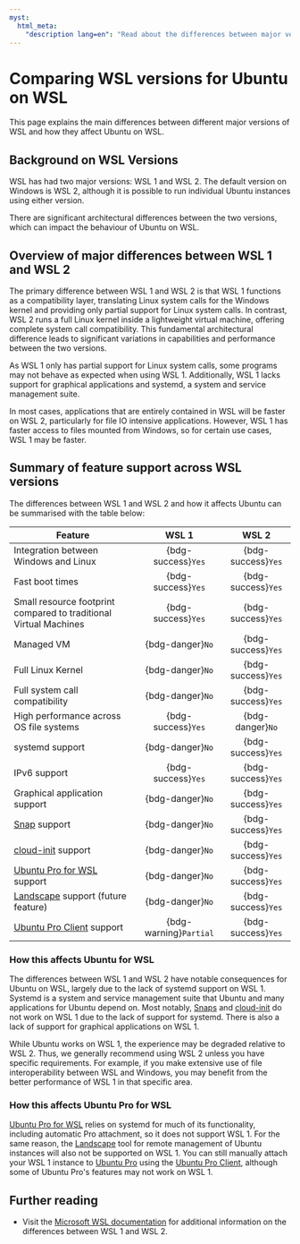 ```yaml
---
myst:
  html_meta:
    "description lang=en": "Read about the differences between major versions of WSL, such as WSL 1 and WSL 2, and how it affects Ubuntu on WSL."
---
```


# Comparing WSL versions for Ubuntu on WSL

This page explains the main differences between different major versions of WSL and how they affect Ubuntu on WSL.

## Background on WSL Versions

WSL has had two major versions: WSL 1 and WSL 2. The default version on Windows is WSL 2, although it is possible to run individual Ubuntu instances using either version.

There are significant architectural differences between the two versions, which can impact the behaviour of Ubuntu on WSL.

## Overview of major differences between WSL 1 and WSL 2

The primary difference between WSL 1 and WSL 2 is that WSL 1 functions as a compatibility layer, translating Linux system calls for the Windows kernel and providing only partial support for Linux system calls. In contrast, WSL 2 runs a full Linux kernel inside a lightweight virtual machine, offering complete system call compatibility. This fundamental architectural difference leads to significant variations in capabilities and performance between the two versions.

As WSL 1 only has partial support for Linux system calls, some programs may not behave as expected when using WSL 1. Additionally, WSL 1 lacks support for graphical applications and systemd, a system and service management suite.

In most cases, applications that are entirely contained in WSL will be faster on WSL 2, particularly for file IO intensive applications. However, WSL 1 has faster access to files mounted from Windows, so for certain use cases, WSL 1 may be faster.

## Summary of feature support across WSL versions

The differences between WSL 1 and WSL 2 and how it affects Ubuntu can be summarised with the table below:

| Feature                                                               |         WSL 1          |       WSL 2        |
| --------------------------------------------------------------------- | :--------------------: | :----------------: |
| Integration between Windows and Linux                                 |   {bdg-success}`Yes`   | {bdg-success}`Yes` |
| Fast boot times                                                       |   {bdg-success}`Yes`   | {bdg-success}`Yes` |
| Small resource footprint compared to traditional Virtual Machines     |   {bdg-success}`Yes`   | {bdg-success}`Yes` |
| Managed VM                                                            |    {bdg-danger}`No`    | {bdg-success}`Yes` |
| Full Linux Kernel                                                     |    {bdg-danger}`No`    | {bdg-success}`Yes` |
| Full system call compatibility                                        |    {bdg-danger}`No`    | {bdg-success}`Yes` |
| High performance across OS file systems                               |   {bdg-success}`Yes`   |  {bdg-danger}`No`  |
| systemd support                                                       |    {bdg-danger}`No`    | {bdg-success}`Yes` |
| IPv6 support                                                          |   {bdg-success}`Yes`   | {bdg-success}`Yes` |
| Graphical application support                                         |    {bdg-danger}`No`    | {bdg-success}`Yes` |
| [Snap](https://snapcraft.io/) support                                 |    {bdg-danger}`No`    | {bdg-success}`Yes` |
| [cloud-init](https://cloud-init.io/) support                          |    {bdg-danger}`No`    | {bdg-success}`Yes` |
| [Ubuntu Pro for WSL](../tutorials/getting-started-with-up4w/) support |    {bdg-danger}`No`    | {bdg-success}`Yes` |
| [Landscape](ref::landscape-client) support (future feature)           |    {bdg-danger}`No`    | {bdg-success}`Yes` |
| [Ubuntu Pro Client](ref::ubuntu-pro-client) support                   | {bdg-warning}`Partial` | {bdg-success}`Yes` |

### How this affects Ubuntu for WSL

The differences between WSL 1 and WSL 2 have notable consequences for Ubuntu on WSL, largely due to the lack of systemd support on WSL 1. Systemd is a system and service management suite that Ubuntu and many applications for Ubuntu depend on. Most notably, [Snaps](https://snapcraft.io/) and [cloud-init](https://cloud-init.io/) do not work on WSL 1 due to the lack of support for systemd. There is also a lack of support for graphical applications on WSL 1.

While Ubuntu works on WSL 1, the experience may be degraded relative to WSL 2. Thus, we generally recommend using WSL 2 unless you have specific requirements. For example, if you make extensive use of file interoperability between WSL and Windows, you may benefit from the better performance of WSL 1 in that specific area.

### How this affects Ubuntu Pro for WSL

[Ubuntu Pro for WSL](../tutorials/getting-started-with-up4w/) relies on systemd for much of its functionality, including automatic Pro attachment, so it does not support WSL 1. For the same reason, the [Landscape](ref::landscape-client) tool for remote management of Ubuntu instances will also not be supported on WSL 1. You can still manually attach your WSL 1 instance to [Ubuntu Pro](https://documentation.ubuntu.com/pro/) using the [Ubuntu Pro Client](ref::ubuntu-pro-client), although some of Ubuntu Pro's features may not work on WSL 1.

## Further reading

- Visit the [Microsoft WSL documentation](https://learn.microsoft.com/en-us/windows/wsl/compare-versions) for additional information on the differences between WSL 1 and WSL 2.
